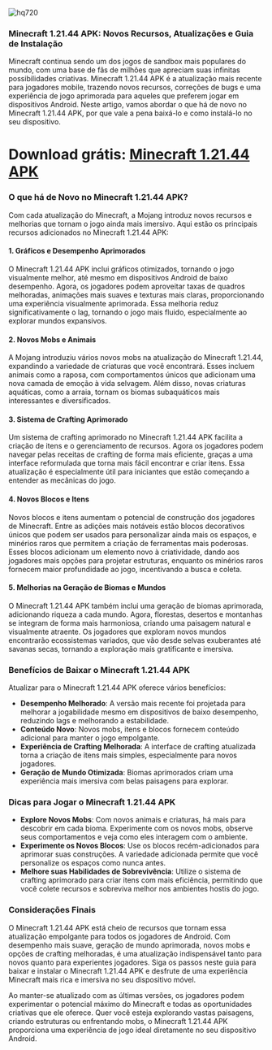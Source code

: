  ![hq720](https://github.com/user-attachments/assets/139c2a57-1647-4402-8818-bf966c1181c4)

### **Minecraft 1.21.44 APK: Novos Recursos, Atualizações e Guia de Instalação**

Minecraft continua sendo um dos jogos de sandbox mais populares do mundo, com uma base de fãs de milhões que apreciam suas infinitas possibilidades criativas. Minecraft 1.21.44 APK é a atualização mais recente para jogadores mobile, trazendo novos recursos, correções de bugs e uma experiência de jogo aprimorada para aqueles que preferem jogar em dispositivos Android. Neste artigo, vamos abordar o que há de novo no Minecraft 1.21.44 APK, por que vale a pena baixá-lo e como instalá-lo no seu dispositivo.

# Download grátis: <a href=https://apkgara.com/minecraft-2/>Minecraft 1.21.44 APK</a>

### O que há de Novo no Minecraft 1.21.44 APK?

Com cada atualização do Minecraft, a Mojang introduz novos recursos e melhorias que tornam o jogo ainda mais imersivo. Aqui estão os principais recursos adicionados no Minecraft 1.21.44 APK:

#### 1. Gráficos e Desempenho Aprimorados
O Minecraft 1.21.44 APK inclui gráficos otimizados, tornando o jogo visualmente melhor, até mesmo em dispositivos Android de baixo desempenho. Agora, os jogadores podem aproveitar taxas de quadros melhoradas, animações mais suaves e texturas mais claras, proporcionando uma experiência visualmente aprimorada. Essa melhoria reduz significativamente o lag, tornando o jogo mais fluido, especialmente ao explorar mundos expansivos.

#### 2. Novos Mobs e Animais
A Mojang introduziu vários novos mobs na atualização do Minecraft 1.21.44, expandindo a variedade de criaturas que você encontrará. Esses incluem animais como a raposa, com comportamentos únicos que adicionam uma nova camada de emoção à vida selvagem. Além disso, novas criaturas aquáticas, como a arraia, tornam os biomas subaquáticos mais interessantes e diversificados.

#### 3. Sistema de Crafting Aprimorado
Um sistema de crafting aprimorado no Minecraft 1.21.44 APK facilita a criação de itens e o gerenciamento de recursos. Agora os jogadores podem navegar pelas receitas de crafting de forma mais eficiente, graças a uma interface reformulada que torna mais fácil encontrar e criar itens. Essa atualização é especialmente útil para iniciantes que estão começando a entender as mecânicas do jogo.

#### 4. Novos Blocos e Itens
Novos blocos e itens aumentam o potencial de construção dos jogadores de Minecraft. Entre as adições mais notáveis estão blocos decorativos únicos que podem ser usados para personalizar ainda mais os espaços, e minérios raros que permitem a criação de ferramentas mais poderosas. Esses blocos adicionam um elemento novo à criatividade, dando aos jogadores mais opções para projetar estruturas, enquanto os minérios raros fornecem maior profundidade ao jogo, incentivando a busca e coleta.

#### 5. Melhorias na Geração de Biomas e Mundos
O Minecraft 1.21.44 APK também inclui uma geração de biomas aprimorada, adicionando riqueza a cada mundo. Agora, florestas, desertos e montanhas se integram de forma mais harmoniosa, criando uma paisagem natural e visualmente atraente. Os jogadores que exploram novos mundos encontrarão ecossistemas variados, que vão desde selvas exuberantes até savanas secas, tornando a exploração mais gratificante e imersiva.

### Benefícios de Baixar o Minecraft 1.21.44 APK

Atualizar para o Minecraft 1.21.44 APK oferece vários benefícios:

- **Desempenho Melhorado**: A versão mais recente foi projetada para melhorar a jogabilidade mesmo em dispositivos de baixo desempenho, reduzindo lags e melhorando a estabilidade.
- **Conteúdo Novo**: Novos mobs, itens e blocos fornecem conteúdo adicional para manter o jogo empolgante.
- **Experiência de Crafting Melhorada**: A interface de crafting atualizada torna a criação de itens mais simples, especialmente para novos jogadores.
- **Geração de Mundo Otimizada**: Biomas aprimorados criam uma experiência mais imersiva com belas paisagens para explorar.

### Dicas para Jogar o Minecraft 1.21.44 APK

- **Explore Novos Mobs**: Com novos animais e criaturas, há mais para descobrir em cada bioma. Experimente com os novos mobs, observe seus comportamentos e veja como eles interagem com o ambiente.
- **Experimente os Novos Blocos**: Use os blocos recém-adicionados para aprimorar suas construções. A variedade adicionada permite que você personalize os espaços como nunca antes.
- **Melhore suas Habilidades de Sobrevivência**: Utilize o sistema de crafting aprimorado para criar itens com mais eficiência, permitindo que você colete recursos e sobreviva melhor nos ambientes hostis do jogo.

### Considerações Finais

O Minecraft 1.21.44 APK está cheio de recursos que tornam essa atualização empolgante para todos os jogadores de Android. Com desempenho mais suave, geração de mundo aprimorada, novos mobs e opções de crafting melhoradas, é uma atualização indispensável tanto para novos quanto para experientes jogadores. Siga os passos neste guia para baixar e instalar o Minecraft 1.21.44 APK e desfrute de uma experiência Minecraft mais rica e imersiva no seu dispositivo móvel.

Ao manter-se atualizado com as últimas versões, os jogadores podem experimentar o potencial máximo do Minecraft e todas as oportunidades criativas que ele oferece. Quer você esteja explorando vastas paisagens, criando estruturas ou enfrentando mobs, o Minecraft 1.21.44 APK proporciona uma experiência de jogo ideal diretamente no seu dispositivo Android.
